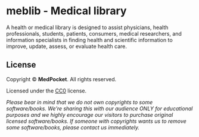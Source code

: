 # meblib - Medical library
A health or medical library is designed to assist physicians, health professionals, students, patients, consumers, medical researchers, and information specialists in finding health and scientific information to improve, update, assess, or evaluate health care.

## License
Copyright &copy; **MedPocket**. All rights reserved.

Licensed under the [CC0](LICENSE) license.

*Please bear in mind that we do not own copyrights to some software/books. We’re sharing this with our audience ONLY for educational purposes and we highly encourage our visitors to purchase original licensed software/books. If someone with copyrights wants us to remove some software/books, please contact us immediately.*
